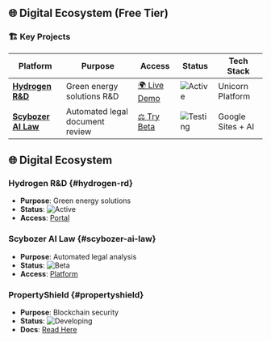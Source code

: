 ## 🌐 Digital Ecosystem (Free Tier)

### 🏗️ Key Projects
| Platform | Purpose | Access | Status | Tech Stack |
|----------|---------|--------|--------|------------|
| **[Hydrogen R&D](https://hydrogen-ai-engen-jet-man-corp.unicornplatform.page/green_energy/)** | Green energy solutions R&D | [🌍 Live Demo](https://hydrogen-ai-engen-jet-man-corp.unicornplatform.page/green_energy/) | ![Active](https://img.shields.io/badge/Live-00AA00) | Unicorn Platform |
| **[Scybozer AI Law](https://sites.google.com/view/scybozerailaw/home)** | Automated legal document review | [⚖️ Try Beta](https://sites.google.com/view/scybozerailaw/home) | ![Testing](https://img.shields.io/badge/Beta-FFD700) | Google Sites + AI |


## 🌐 Digital Ecosystem

### Hydrogen R&D {#hydrogen-rd}
- **Purpose**: Green energy solutions
- **Status**: ![Active](https://img.shields.io/badge/Status-Live-brightgreen)
- **Access**: [Portal](https://hydrogen-ai-engen-jet-man-corp.unicornplatform.page)

### Scybozer AI Law {#scybozer-ai-law}
- **Purpose**: Automated legal analysis
- **Status**: ![Beta](https://img.shields.io/badge/Status-Beta-yellow)
- **Access**: [Platform](https://sites.google.com/view/scybozerailaw)

### PropertyShield {#propertyshield}
- **Purpose**: Blockchain security
- **Status**: ![Developing](https://img.shields.io/badge/Status-Developing-blue)
- **Docs**: [Read Here](/docs/security.md)
